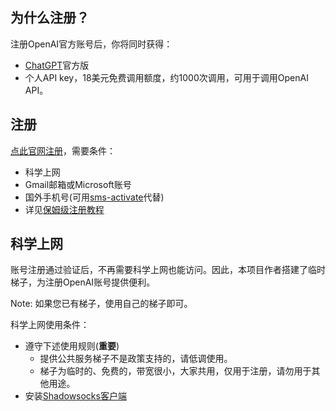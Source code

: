 
## 为什么注册？

注册OpenAI官方账号后，你将同时获得：
+ [ChatGPT](http://ai.com)官方版
+ 个人API key，18美元免费调用额度，约1000次调用，可用于调用OpenAI API。

## 注册
[点此官网注册](http://ai.com)，需要条件：
+ 科学上网
+ Gmail邮箱或Microsoft账号
+ 国外手机号(可用[sms-activate](https://sms-activate.org)代替)
+ 详见[保姆级注册教程](https://www.51cto.com/article/745771.html)


## 科学上网

账号注册通过验证后，不再需要科学上网也能访问。因此，本项目作者搭建了临时梯子，为注册OpenAI账号提供便利。

Note: 如果您已有梯子，使用自己的梯子即可。

科学上网使用条件：
+ 遵守下述使用规则(**重要**)
    - 提供公共服务梯子不是政策支持的，请低调使用。
    - 梯子为临时的、免费的，带宽很小，大家共用，仅用于注册，请勿用于其他用途。
+ 安装[Shadowsocks客户端](ss_client.md)



